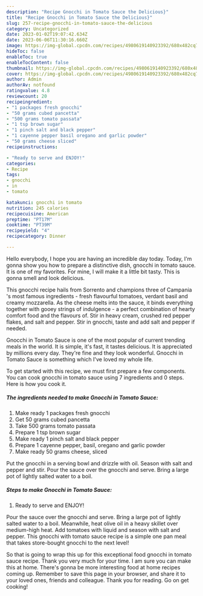 ```yaml
---
description: "Recipe Gnocchi in Tomato Sauce the Delicious}"
title: "Recipe Gnocchi in Tomato Sauce the Delicious}"
slug: 257-recipe-gnocchi-in-tomato-sauce-the-delicious
category: Uncategorized
date: 2023-01-02T19:07:42.634Z
date: 2023-06-06T11:30:16.660Z
image: https://img-global.cpcdn.com/recipes/4980619140923392/680x482cq70/gnocchi-in-tomato-sauce-recipe-main-photo.jpg
hideToc: false
enableToc: true
enableTocContent: false
thumbnail: https://img-global.cpcdn.com/recipes/4980619140923392/680x482cq70/gnocchi-in-tomato-sauce-recipe-main-photo.jpg
cover: https://img-global.cpcdn.com/recipes/4980619140923392/680x482cq70/gnocchi-in-tomato-sauce-recipe-main-photo.jpg
author: Admin
authorAv: notfound
ratingvalue: 4.8
reviewcount: 20
recipeingredient:
- "1 packages fresh gnocchi"
- "50 grams cubed pancetta"
- "500 grams tomato passata"
- "1 tsp brown sugar"
- "1 pinch salt and black pepper"
- "1 cayenne pepper basil oregano and garlic powder"
- "50 grams cheese sliced"
recipeinstructions:

- "Ready to serve and ENJOY!"
categories:
- Recipe
tags:
- gnocchi
- in
- tomato

katakunci: gnocchi in tomato 
nutrition: 245 calories
recipecuisine: American
preptime: "PT17M"
cooktime: "PT39M"
recipeyield: "4"
recipecategory: Dinner

---
```



Hello everybody, I hope you are having an incredible day today. Today, I'm gonna show you how to prepare a distinctive dish, gnocchi in tomato sauce. It is one of my favorites. For mine, I will make it a little bit tasty. This is gonna smell and look delicious.

This gnocchi recipe hails from Sorrento and champions three of Campania &#39;s most famous ingredients - fresh flavourful tomatoes, verdant basil and creamy mozzarella. As the cheese melts into the sauce, it binds everything together with gooey strings of indulgence - a perfect combination of hearty comfort food and the flavours of. Stir in heavy cream, crushed red pepper flakes, and salt and pepper. Stir in gnocchi, taste and add salt and pepper if needed.

Gnocchi in Tomato Sauce is one of the most popular of current trending meals in the world. It is simple, it's fast, it tastes delicious. It is appreciated by millions every day. They're fine and they look wonderful. Gnocchi in Tomato Sauce is something which I've loved my whole life.


To get started with this recipe, we must first prepare a few components. You can cook gnocchi in tomato sauce using 7 ingredients and 0 steps. Here is how you cook it.

<!--inarticleads1-->

##### The ingredients needed to make Gnocchi in Tomato Sauce:

1. Make ready 1 packages fresh gnocchi
1. Get 50 grams cubed pancetta
1. Take 500 grams tomato passata
1. Prepare 1 tsp brown sugar
1. Make ready 1 pinch salt and black pepper
1. Prepare 1 cayenne pepper, basil, oregano and garlic powder
1. Make ready 50 grams cheese, sliced


Put the gnocchi in a serving bowl and drizzle with oil. Season with salt and pepper and stir. Pour the sauce over the gnocchi and serve. Bring a large pot of lightly salted water to a boil. 

<!--inarticleads2-->

##### Steps to make Gnocchi in Tomato Sauce:


1. Ready to serve and ENJOY!

Pour the sauce over the gnocchi and serve. Bring a large pot of lightly salted water to a boil. Meanwhile, heat olive oil in a heavy skillet over medium-high heat. Add tomatoes with liquid and season with salt and pepper. This gnocchi with tomato sauce recipe is a simple one pan meal that takes store-bought gnocchi to the next level! 

So that is going to wrap this up for this exceptional food gnocchi in tomato sauce recipe. Thank you very much for your time. I am sure you can make this at home. There's gonna be more interesting food at home recipes coming up. Remember to save this page in your browser, and share it to your loved ones, friends and colleague. Thank you for reading. Go on get cooking!

